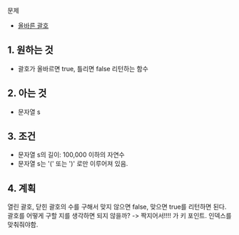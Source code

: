 문제
- [올바른 괄호](https://school.programmers.co.kr/learn/courses/30/lessons/12909)

## 1. 원하는 것
- 괄호가 올바르면 true, 틀리면 false 리턴하는 함수

## 2. 아는 것
- 문자열 s

## 3. 조건
- 문자열 s의 길이: 100,000 이하의 자연수
- 문자열 s는 '(' 또는 ')' 로만 이루어져 있음.

## 4. 계획
열린 괄호, 닫힌 괄호의 수를 구해서 맞지 않으면 false, 맞으면 true를 리턴하면 된다.
괄호를 어떻게 구할 지를 생각하면 되지 않을까?
-> 짝지어서!!!! 가 키 포인트. 인덱스를 맞춰줘야함.